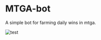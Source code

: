 # MTGA-bot
A simple bot for farming daily wins in mtga.

![test](https://www.github.com/Patsa-code/MTGA-bot/main/.github/test.png)

